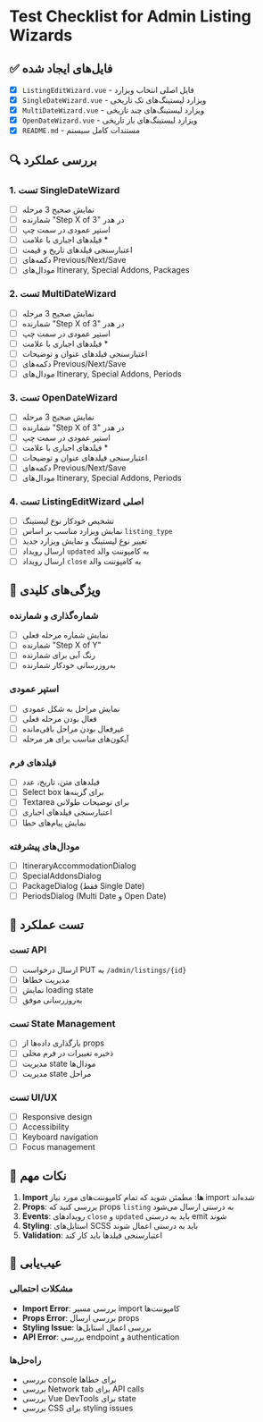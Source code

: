 # Test Checklist for Admin Listing Wizards

## ✅ فایل‌های ایجاد شده
- [x] `ListingEditWizard.vue` - فایل اصلی انتخاب ویزارد
- [x] `SingleDateWizard.vue` - ویزارد لیستینگ‌های تک تاریخی
- [x] `MultiDateWizard.vue` - ویزارد لیستینگ‌های چند تاریخی
- [x] `OpenDateWizard.vue` - ویزارد لیستینگ‌های باز تاریخی
- [x] `README.md` - مستندات کامل سیستم

## 🔍 بررسی عملکرد

### 1. تست SingleDateWizard
- [ ] نمایش صحیح 3 مرحله
- [ ] شمارنده "Step X of 3" در هدر
- [ ] استپر عمودی در سمت چپ
- [ ] فیلدهای اجباری با علامت *
- [ ] اعتبارسنجی فیلدهای تاریخ و قیمت
- [ ] دکمه‌های Previous/Next/Save
- [ ] مودال‌های Itinerary, Special Addons, Packages

### 2. تست MultiDateWizard
- [ ] نمایش صحیح 3 مرحله
- [ ] شمارنده "Step X of 3" در هدر
- [ ] استپر عمودی در سمت چپ
- [ ] فیلدهای اجباری با علامت *
- [ ] اعتبارسنجی فیلدهای عنوان و توضیحات
- [ ] دکمه‌های Previous/Next/Save
- [ ] مودال‌های Itinerary, Special Addons, Periods

### 3. تست OpenDateWizard
- [ ] نمایش صحیح 3 مرحله
- [ ] شمارنده "Step X of 3" در هدر
- [ ] استپر عمودی در سمت چپ
- [ ] فیلدهای اجباری با علامت *
- [ ] اعتبارسنجی فیلدهای عنوان و توضیحات
- [ ] دکمه‌های Previous/Next/Save
- [ ] مودال‌های Itinerary, Special Addons, Periods

### 4. تست ListingEditWizard اصلی
- [ ] تشخیص خودکار نوع لیستینگ
- [ ] نمایش ویزارد مناسب بر اساس `listing_type`
- [ ] تغییر نوع لیستینگ و نمایش ویزارد جدید
- [ ] ارسال رویداد `updated` به کامپوننت والد
- [ ] ارسال رویداد `close` به کامپوننت والد

## 🎯 ویژگی‌های کلیدی

### شماره‌گذاری و شمارنده
- [ ] نمایش شماره مرحله فعلی
- [ ] شمارنده "Step X of Y"
- [ ] رنگ آبی برای شمارنده
- [ ] به‌روزرسانی خودکار شمارنده

### استپر عمودی
- [ ] نمایش مراحل به شکل عمودی
- [ ] فعال بودن مرحله فعلی
- [ ] غیرفعال بودن مراحل باقی‌مانده
- [ ] آیکون‌های مناسب برای هر مرحله

### فیلدهای فرم
- [ ] فیلدهای متن، تاریخ، عدد
- [ ] Select box برای گزینه‌ها
- [ ] Textarea برای توضیحات طولانی
- [ ] اعتبارسنجی فیلدهای اجباری
- [ ] نمایش پیام‌های خطا

### مودال‌های پیشرفته
- [ ] ItineraryAccommodationDialog
- [ ] SpecialAddonsDialog
- [ ] PackageDialog (فقط Single Date)
- [ ] PeriodsDialog (Multi Date و Open Date)

## 🚀 تست عملکرد

### تست API
- [ ] ارسال درخواست PUT به `/admin/listings/{id}`
- [ ] مدیریت خطاها
- [ ] نمایش loading state
- [ ] به‌روزرسانی موفق

### تست State Management
- [ ] بارگذاری داده‌ها از props
- [ ] ذخیره تغییرات در فرم محلی
- [ ] مدیریت state مودال‌ها
- [ ] مدیریت state مراحل

### تست UI/UX
- [ ] Responsive design
- [ ] Accessibility
- [ ] Keyboard navigation
- [ ] Focus management

## 📝 نکات مهم

1. **Import ها**: مطمئن شوید که تمام کامپوننت‌های مورد نیاز import شده‌اند
2. **Props**: بررسی کنید که props `listing` به درستی ارسال می‌شود
3. **Events**: رویدادهای `close` و `updated` باید به درستی emit شوند
4. **Styling**: استایل‌های SCSS باید به درستی اعمال شوند
5. **Validation**: اعتبارسنجی فیلدها باید کار کند

## 🔧 عیب‌یابی

### مشکلات احتمالی
- **Import Error**: بررسی مسیر import کامپوننت‌ها
- **Props Error**: بررسی ارسال props
- **Styling Issue**: بررسی اعمال استایل‌ها
- **API Error**: بررسی endpoint و authentication

### راه‌حل‌ها
- بررسی console برای خطاها
- بررسی Network tab برای API calls
- بررسی Vue DevTools برای state
- بررسی CSS برای styling issues

















